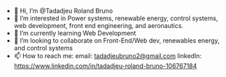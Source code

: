 - 👋 Hi, I’m @Tadadjeu Roland Bruno
- 👀 I’m interested in Power systems, renewable energy, control systems, web development, front end engineering, and aeronautics.
- 🌱 I’m currently learning Web Development
- 💞️ I’m looking to collaborate on Front-End/Web dev, renewables energy, and control systems
- 📫 How to reach me:
email: tadadjeubruno2@gmail.com
linkedIn: https://www.linkedin.com/in/tadadjeu-roland-bruno-106767184
<!---
Tadadjeu-Bruno/Tadadjeu-Bruno is a ✨ special ✨ repository because its `README.md` (this file) appears on your GitHub profile.
You can click the Preview link to take a look at your changes.
--->

